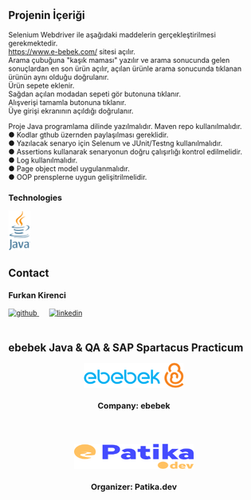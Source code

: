 <!-- ABOUT THE PROJECT -->
## Projenin İçeriği

Selenium Webdriver ile aşağıdaki maddelerin gerçekleştirilmesi gerekmektedir.  
https://www.e-bebek.com/ sitesi açılır.  
Arama çubuğuna "kaşık maması" yazılır ve arama sonucunda gelen sonuçlardan en son ürün açılır, açılan ürünle arama sonucunda tıklanan ürünün aynı olduğu doğrulanır.  
Ürün sepete eklenir.  
Sağdan açılan modadan sepeti gör butonuna tıklanır.  
Alışverişi tamamla butonuna tıklanır.  
Üye girişi ekranının açıldığı doğrulanır.  

Proje Java programlama dilinde yazılmalıdır. Maven repo kullanılmalıdır.  
●  Kodlar gthub üzernden paylaşılması gereklidir.  
●  Yazılacak senaryo için Selenum ve JUnit/Testng kullanılmalıdır.  
●  Assertions kullanarak senaryonun doğru çalışırlığı kontrol edilmelidir.  
●  Log kullanılmalıdır.  
●  Page object model uygulanmalıdır.  
●  OOP prensplerne uygun gelişitrilmelidir.  


<!-- TECHNOLOGIES -->
### Technologies

<a href="https://www.java.com/" target="_blank"><img src="https://github.com/furkankirenci/ebebekFinalCase/blob/main/images/Java_programming_language_logo.svg.png" alt="Java" height="80" /></a>


<!-- CONTACT -->
## Contact

### Furkan Kirenci

<a href="https://github.com/furkankirenci" target="_blank">
<img  src=https://img.shields.io/badge/github-%2324292e.svg?&style=for-the-badge&logo=github&logoColor=white alt=github style="margin-bottom: 20px;" />
</a>
<a href="https://www.linkedin.com/in/furkan-kirenci-912668245/" target="_blank">
<img src=https://img.shields.io/badge/linkedin-%231E77B5.svg?&style=for-the-badge&logo=linkedin&logoColor=white alt=linkedin style="margin-bottom: 20px; margin-left:20px" />
</a>

<!-- PROJECT-BOOTCAMP-PRACTICUM PART -->
<br />

## ebebek Java & QA & SAP Spartacus Practicum
<div align="center">
  <a href="https://www.e-bebek.com">
    <img src="https://github.com/furkankirenci/ebebekFinalCase/blob/main/images/ebebek-logo.png" alt="Logo" width="200" height="50">
  </a>

<h3 align="center">Company: ebebek</h3>
</div>
<br>
<br><br>
<div align="center">
  <a href="https://www.patika.dev/tr">
    <img src="https://github.com/furkankirenci/ebebekFinalCase/blob/main/images/patika-logo.svg" alt="Logo" width="240" height="50">
  </a>
<h3 align="center">Organizer: Patika.dev</h3>
</div>
